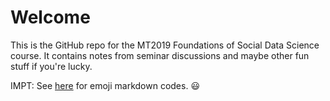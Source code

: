 # Welcome

This is the GitHub repo for the MT2019 Foundations of Social Data Science course. It contains notes from seminar discussions and maybe other fun stuff if you're lucky. 

IMPT: See [here](https://gist.github.com/rxaviers/7360908) for emoji markdown codes. :smiley:
